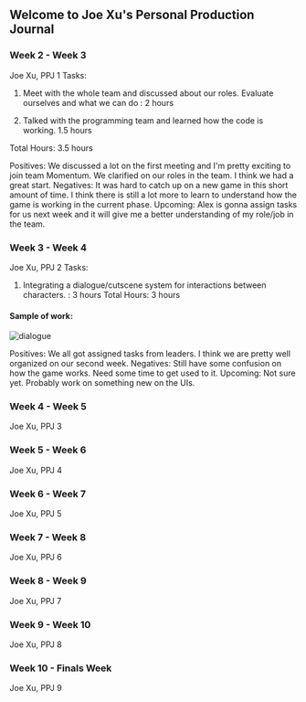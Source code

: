 ## Welcome to Joe Xu's Personal Production Journal


### Week 2 - Week 3
Joe Xu, PPJ 1
Tasks:

1. Meet with the whole team and discussed about our roles. Evaluate ourselves and what we can do : 2 hours

2. Talked with the programming team and learned how the code is working. 1.5 hours

Total Hours: 3.5 hours

Positives: We discussed a lot on the first meeting and I'm pretty exciting to join team Momentum. We clarified on our roles in the team. I think we had a great start.
Negatives: It was hard to catch up on a new game in this short amount of time. I think there is still a lot more to learn to understand how the game is working in the current phase.
Upcoming: Alex is gonna assign tasks for us next week and it will give me a better understanding of my role/job in the team.

### Week 3 - Week 4
Joe Xu, PPJ 2
Tasks:

1. Integrating a dialogue/cutscene system for interactions between characters. : 3 hours
Total Hours: 3 hours

#### Sample of work:
![dialogue](https://user-images.githubusercontent.com/77818366/124527121-c0a76a80-ddd2-11eb-97bb-0b7e3e3b7f8c.gif)

Positives: We all got assigned tasks from leaders. I think we are pretty well organized on our second week.
Negatives: Still have some confusion on how the game works. Need some time to get used to it.
Upcoming: Not sure yet. Probably work on something new on the UIs.

### Week 4 - Week 5
Joe Xu, PPJ 3


### Week 5 - Week 6
Joe Xu, PPJ 4


### Week 6 - Week 7
Joe Xu, PPJ 5


### Week 7 - Week 8
Joe Xu, PPJ 6


### Week 8 - Week 9
Joe Xu, PPJ 7


### Week 9 - Week 10
Joe Xu, PPJ 8


### Week 10 - Finals Week
Joe Xu, PPJ 9
